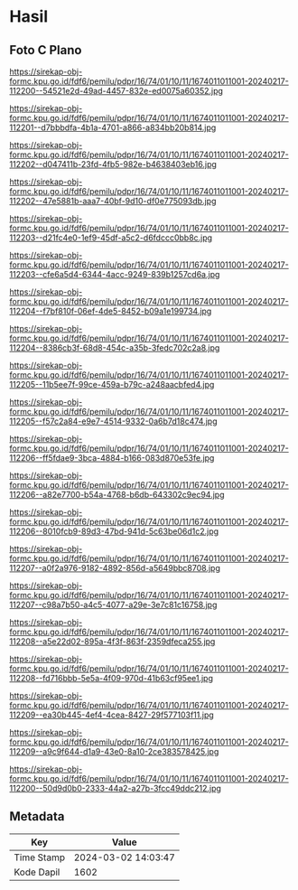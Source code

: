 # Hasil

## Foto C Plano

https://sirekap-obj-formc.kpu.go.id/fdf6/pemilu/pdpr/16/74/01/10/11/1674011011001-20240217-112200--54521e2d-49ad-4457-832e-ed0075a60352.jpg

https://sirekap-obj-formc.kpu.go.id/fdf6/pemilu/pdpr/16/74/01/10/11/1674011011001-20240217-112201--d7bbbdfa-4b1a-4701-a866-a834bb20b814.jpg

https://sirekap-obj-formc.kpu.go.id/fdf6/pemilu/pdpr/16/74/01/10/11/1674011011001-20240217-112202--d047411b-23fd-4fb5-982e-b4638403eb16.jpg

https://sirekap-obj-formc.kpu.go.id/fdf6/pemilu/pdpr/16/74/01/10/11/1674011011001-20240217-112202--47e5881b-aaa7-40bf-9d10-df0e775093db.jpg

https://sirekap-obj-formc.kpu.go.id/fdf6/pemilu/pdpr/16/74/01/10/11/1674011011001-20240217-112203--d21fc4e0-1ef9-45df-a5c2-d6fdccc0bb8c.jpg

https://sirekap-obj-formc.kpu.go.id/fdf6/pemilu/pdpr/16/74/01/10/11/1674011011001-20240217-112203--cfe6a5d4-6344-4acc-9249-839b1257cd6a.jpg

https://sirekap-obj-formc.kpu.go.id/fdf6/pemilu/pdpr/16/74/01/10/11/1674011011001-20240217-112204--f7bf810f-06ef-4de5-8452-b09a1e199734.jpg

https://sirekap-obj-formc.kpu.go.id/fdf6/pemilu/pdpr/16/74/01/10/11/1674011011001-20240217-112204--8386cb3f-68d8-454c-a35b-3fedc702c2a8.jpg

https://sirekap-obj-formc.kpu.go.id/fdf6/pemilu/pdpr/16/74/01/10/11/1674011011001-20240217-112205--11b5ee7f-99ce-459a-b79c-a248aacbfed4.jpg

https://sirekap-obj-formc.kpu.go.id/fdf6/pemilu/pdpr/16/74/01/10/11/1674011011001-20240217-112205--f57c2a84-e9e7-4514-9332-0a6b7d18c474.jpg

https://sirekap-obj-formc.kpu.go.id/fdf6/pemilu/pdpr/16/74/01/10/11/1674011011001-20240217-112206--ff5fdae9-3bca-4884-b166-083d870e53fe.jpg

https://sirekap-obj-formc.kpu.go.id/fdf6/pemilu/pdpr/16/74/01/10/11/1674011011001-20240217-112206--a82e7700-b54a-4768-b6db-643302c9ec94.jpg

https://sirekap-obj-formc.kpu.go.id/fdf6/pemilu/pdpr/16/74/01/10/11/1674011011001-20240217-112206--8010fcb9-89d3-47bd-941d-5c63be06d1c2.jpg

https://sirekap-obj-formc.kpu.go.id/fdf6/pemilu/pdpr/16/74/01/10/11/1674011011001-20240217-112207--a0f2a976-9182-4892-856d-a5649bbc8708.jpg

https://sirekap-obj-formc.kpu.go.id/fdf6/pemilu/pdpr/16/74/01/10/11/1674011011001-20240217-112207--c98a7b50-a4c5-4077-a29e-3e7c81c16758.jpg

https://sirekap-obj-formc.kpu.go.id/fdf6/pemilu/pdpr/16/74/01/10/11/1674011011001-20240217-112208--a5e22d02-895a-4f3f-863f-2359dfeca255.jpg

https://sirekap-obj-formc.kpu.go.id/fdf6/pemilu/pdpr/16/74/01/10/11/1674011011001-20240217-112208--fd716bbb-5e5a-4f09-970d-41b63cf95ee1.jpg

https://sirekap-obj-formc.kpu.go.id/fdf6/pemilu/pdpr/16/74/01/10/11/1674011011001-20240217-112209--ea30b445-4ef4-4cea-8427-29f577103f11.jpg

https://sirekap-obj-formc.kpu.go.id/fdf6/pemilu/pdpr/16/74/01/10/11/1674011011001-20240217-112209--a9c9f644-d1a9-43e0-8a10-2ce383578425.jpg

https://sirekap-obj-formc.kpu.go.id/fdf6/pemilu/pdpr/16/74/01/10/11/1674011011001-20240217-112200--50d9d0b0-2333-44a2-a27b-3fcc49ddc212.jpg


## Metadata

| Key        | Value               |
| ---------- | ------------------- |
| Time Stamp | 2024-03-02 14:03:47 |
| Kode Dapil | 1602                |



